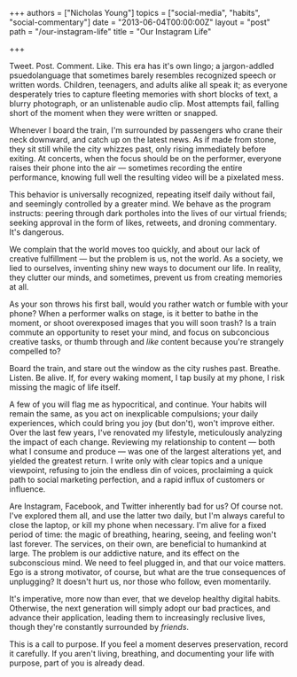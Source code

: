 +++
authors = ["Nicholas Young"]
topics = ["social-media", "habits", "social-commentary"]
date = "2013-06-04T00:00:00Z"
layout = "post"
path = "/our-instagram-life"
title = "Our Instagram Life"

+++

Tweet. Post. Comment. Like. This era has it's own lingo; a jargon-addled psuedolanguage that sometimes barely resembles recognized speech or written words. Children, teenagers, and adults alike all speak it; as everyone desperately tries to capture fleeting memories with short blocks of text, a blurry photograph, or an unlistenable audio clip. Most attempts fail, falling short of the moment when they were written or snapped.

Whenever I board the train, I'm surrounded by passengers who crane their neck downward, and catch up on the latest news. As if made from stone, they sit still while the city whizzes past, only rising immediately before exiting. At concerts, when the focus should be on the performer, everyone raises their phone into the air &mdash; sometimes recording the entire performance, knowing full well the resulting video will be a pixelated mess.

This behavior is universally recognized, repeating itself daily without fail, and seemingly controlled by a greater mind. We behave as the program instructs: peering through dark portholes into the lives of our virtual friends; seeking approval in the form of likes, retweets, and droning commentary. It's dangerous.

We complain that the world moves too quickly, and about our lack of creative fulfillment &mdash; but the problem is us, not the world. As a society, we lied to ourselves, inventing shiny new ways to document our life. In reality, they clutter our minds, and sometimes, prevent us from creating memories at all.

As your son throws his first ball, would you rather watch or fumble with your phone? When a performer walks on stage, is it better to bathe in the moment, or shoot overexposed images that you will soon trash? Is a train commute an opportunity to reset your mind, and focus on subconcious creative tasks, or thumb through and _like_ content because you're strangely compelled to?

Board the train, and stare out the window as the city rushes past. Breathe. Listen. Be alive. If, for every waking moment, I tap busily at my phone, I risk missing the magic of life itself.

A few of you will flag me as hypocritical, and continue. Your habits will remain the same, as you act on inexplicable compulsions; your daily experiences, which could bring you joy (but don't), won't improve either. Over the last few years, I've renovated my lifestyle, meticulously analyzing the impact of each change. Reviewing my relationship to content &mdash; both what I consume and produce &mdash; was one of the largest alterations yet, and yielded the greatest return. I write only with clear topics and a unique viewpoint, refusing to join the endless din of voices, proclaiming a quick path to social marketing perfection, and a rapid influx of customers or influence.

Are Instagram, Facebook, and Twitter inherently bad for us? Of course not. I've explored them all, and use the latter two daily, but I'm always careful to close the laptop, or kill my phone when necessary. I'm alive for a fixed period of time: the magic of breathing, hearing, seeing, and feeling won't last forever. The services, on their own, are beneficial to humankind at large. The problem is our addictive nature, and its effect on the subconscious mind. We need to feel plugged in, and that our voice matters. Ego is a strong motivator, of course, but what are the true consequences of unplugging? It doesn't hurt us, nor those who follow, even momentarily.

It's imperative, more now than ever, that we develop healthy digital habits. Otherwise, the next generation will simply adopt our bad practices, and advance their application, leading them to increasingly reclusive lives, though they're constantly surrounded by _friends_.

This is a call to purpose. If you feel a moment deserves preservation, record it carefully. If you aren't living, breathing, and documenting your life with purpose, part of you is already dead.
